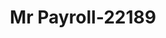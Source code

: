 ---
f_zip-code: 70737
f_state-code: LA
title: Mr Payroll-22189
f_phone: 225-644-4998
f_city-only: Gonzales
f_address: Gonzales Gonzales
f_location-unique-id: '22189'
slug: mr-payroll-22189
updated-on: '2024-05-30T13:46:58.046Z'
created-on: '2024-05-30T13:36:59.803Z'
published-on: '2024-05-30T13:54:32.469Z'
f_city-state: cms/city/gonzales-la.md
f_company: cms/company/mr-payroll.md
f_state: cms/state/louisiana.md
layout: '[payday-loan].html'
tags: payday-loan
---